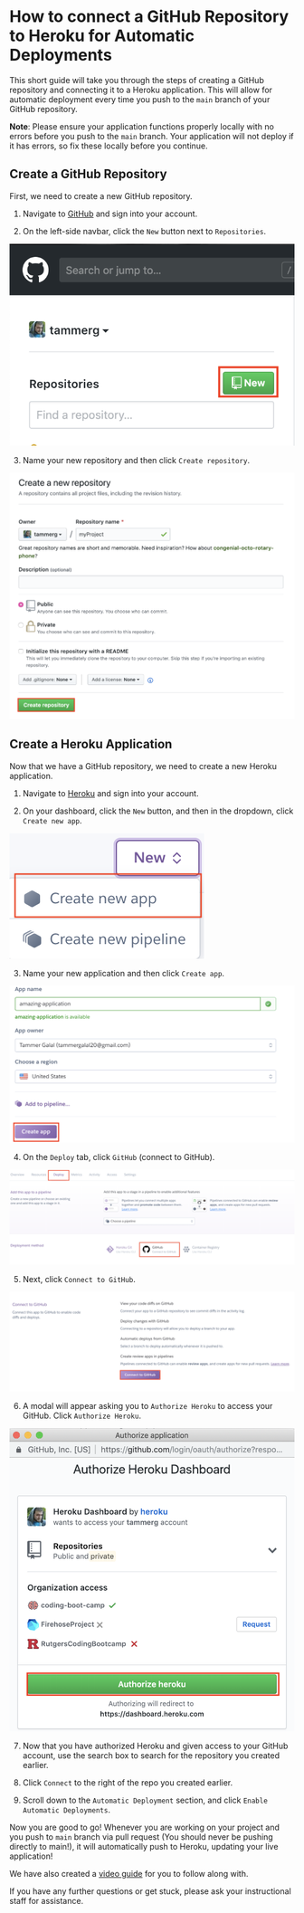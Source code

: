 # How to connect a GitHub Repository to Heroku for Automatic Deployments

This short guide will take you through the steps of creating a GitHub repository and connecting it to a Heroku application. This will allow for automatic deployment every time you push to the `main` branch of your GitHub repository.

**Note**: Please ensure your application functions properly locally with no errors before you push to the `main` branch. Your application will not deploy if it has errors, so fix these locally before you continue.

## Create a GitHub Repository

First, we need to create a new GitHub repository.

1. Navigate to [GitHub](https://www.github.com) and sign into your account. 

2. On the left-side navbar, click the `New` button next to `Repositories`.

![New Repository](./images/newRepository.png)

3. Name your new repository and then click `Create repository`.

![Create Repository](./images/createRepository.png)

## Create a Heroku Application

Now that we have a GitHub repository, we need to create a new Heroku application.

1. Navigate to [Heroku](https://www.heroku.com) and sign into your account.

2. On your dashboard, click the `New` button, and then in the dropdown, click `Create new app`.

![Create New Heroku App](./images/newApp.png)

3. Name your new application and then click `Create app`.

![Create App](./images/createApp.png)

4. On the `Deploy` tab, click `GitHub` (connect to GitHub).

![GitHub](./images/GitHub.png)

5. Next, click `Connect to GitHub`.

![Connect to GitHub](./images/connectGitHub.png)

6. A modal will appear asking you to `Authorize Heroku` to access your GitHub. Click `Authorize Heroku`.

![Authorize Heroku](./images/authorizeHeroku.png)

7. Now that you have authorized Heroku and given access to your GitHub account, use the search box to search for the repository you created earlier.

8. Click `Connect` to the right of the repo you created earlier.

9. Scroll down to the `Automatic Deployment` section, and click `Enable Automatic Deployments`.

Now you are good to go! Whenever you are working on your project and you push to `main` branch via pull request (You should never be pushing directly to main!), it will automatically push to Heroku, updating your live application!

We have also created a [video guide](https://youtu.be/GgNcs9zlFSA?list=PLOFmg4xbN_TPrB6w4rThsFanVxJI_SfER) for you to follow along with.

If you have any further questions or get stuck, please ask your instructional staff for assistance.
